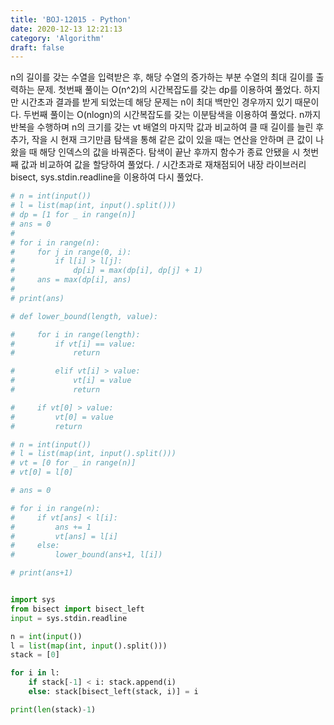 ```yaml
---
title: 'BOJ-12015 - Python'
date: 2020-12-13 12:21:13
category: 'Algorithm'
draft: false
---
```


n의 길이를 갖는 수열을 입력받은 후, 해당 수열의 증가하는 부분 수열의 최대 길이를 출력하는 문제. 첫번째 풀이는 O(n^2)의 시간복잡도를 갖는 dp를 이용하여 풀었다. 하지만 시간초과 결과를 받게 되었는데 해당 문제는 n이 최대 백만인 경우까지 있기 때문이다. 두번째 풀이는 O(nlogn)의 시간복잡도를 갖는 이분탐색을 이용하여 풀었다. n까지 반복을 수행하며 n의 크기를 갖는 vt 배열의 마지막 값과 비교하여 클 때 길이를 늘린 후 추가, 작을 시 현재 크기만큼 탐색을 통해 같은 값이 있을 때는 연산을 안하며 큰 값이 나왔을 때 해당 인덱스의 값을 바꿔준다. 탐색이 끝난 후까지 함수가 종료 안됐을 시 첫번째 값과 비교하여 값을 할당하여 풀었다. / 시간초과로 재채점되어 내장 라이브러리 bisect, sys.stdin.readline을 이용하여 다시 풀었다.

```python
# n = int(input())
# l = list(map(int, input().split()))
# dp = [1 for _ in range(n)]
# ans = 0
#
# for i in range(n):
#     for j in range(0, i):
#         if l[i] > l[j]:
#             dp[i] = max(dp[i], dp[j] + 1)
#     ans = max(dp[i], ans)
#
# print(ans)

# def lower_bound(length, value):

#     for i in range(length):
#         if vt[i] == value:
#             return

#         elif vt[i] > value:
#             vt[i] = value
#             return

#     if vt[0] > value:
#         vt[0] = value
#         return

# n = int(input())
# l = list(map(int, input().split()))
# vt = [0 for _ in range(n)]
# vt[0] = l[0]

# ans = 0

# for i in range(n):
#     if vt[ans] < l[i]:
#         ans += 1
#         vt[ans] = l[i]
#     else:
#         lower_bound(ans+1, l[i])

# print(ans+1)


import sys
from bisect import bisect_left
input = sys.stdin.readline

n = int(input())
l = list(map(int, input().split()))
stack = [0]

for i in l:
    if stack[-1] < i: stack.append(i)
    else: stack[bisect_left(stack, i)] = i

print(len(stack)-1)
```
